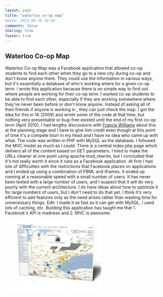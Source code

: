 ```yaml
---
layout: page
title: "waterloo co-op map"
#date: 2013-08-30 19:40
comments: false
sharing: true
footer: true
---
```



Waterloo Co-op Map
---

Waterloo Co-op Map was a Facebook application that allowed co-op students to find each other when they go to a new city during co-op and don't know anyone there. They could use the information in various ways, but it's essentially a database of who's working where for a given co-op term. I wrote this application because there is no simple way to find out where people are working for their co-op term. I wanted co-op students to be able to find each other, especially if they are working somewhere where they've never been before or don't know anyone. Instead of asking all of their friends if anyone is working in <insert obscure city>, they can just check the map. I got the idea for this in 1A (2009) and wrote some of the code at that time, but nothing very presentable or bug-free existed until the end of my first co-op term (April 2010). I had lengthy discussions with [Francis Williams](http://fwilliams.org) about this at the planning stage and I have to give him credit even though at this point of time it's a compete blurr in my head and I have no idea who came up with what. The code was written in PHP with MySQL as the database. I followed the MVC model as much as I could. There is a central index.php page which delivers all of the content based on GET parameters. I tried to make the URLs cleaner at one point using apache mod_rewrite, but I concluded that it's not really worth it since it runs as a Facebook application. At first I had lots of difficulties with the restrictions that Facebook places on applications and I ended up using a combination of FBML and iframes. It ended up running at a reasonable speed with a small number of users. It has never been tested with a large number of users, and I suspect that it will do very poorly with the current architecture. I do have ideas about how to optimize it for large numbers of users, but I don't need to do that yet. I think it's very efficient to add features only as the need arises rather than wasting time for unnecessary things. Edit: I made it as fast as it can get with MySQL. I used lots of caching, etc. Building this application has taught me that 1. Facebook's API is madness and 2. MVC is awesome.

![Screenshot](/images/user/map.png "Screenshot")
